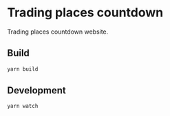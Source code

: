 # Trading places countdown

Trading places countdown website.

## Build

```sh
yarn build
```

## Development

```sh
yarn watch
```

